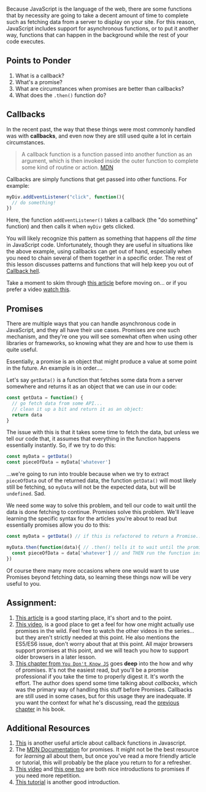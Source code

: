 
Because JavaScript is the language of the web, there are some functions that by necessity are going to take a decent amount of time to complete such as fetching data from a server to display on your site.  For this reason, JavaScript includes support for asynchronous functions, or to put it another way, functions that can happen in the background while the rest of your code executes.

## Points to Ponder
1. What is a callback?
1. What's a promise?
1. What are circumstances when promises are better than callbacks?
1. What does the `.then()` function do?

## Callbacks
In the recent past, the way that these things were most commonly handled was with __callbacks__, and even now they are still used quite a lot in certain circumstances.

> A callback function is a function passed into another function as an argument, which is then invoked inside the outer function to complete some kind of routine or action. [MDN](https://developer.mozilla.org/en-US/docs/Glossary/Callback_function)

Callbacks are simply functions that get passed into other functions. For example:
```javascript
myDiv.addEventListener("click", function(){
  // do something!
})
```
Here, the function `addEventListener()` takes a callback (the "do something" function) and then calls it when `myDiv` gets clicked.

You will likely recognize this pattern as something that happens _all the time_ in JavaScript code.  Unfortunately, though they are useful in situations like the above example, using callbacks can get out of hand, especially when you need to chain several of them together in a specific order.  The rest of this lesson discusses patterns and functions that will help keep you out of [Callback hell](http://callbackhell.com/).

Take a moment to skim through [this article](https://github.com/maxogden/art-of-node#callbacks) before moving on... or if you prefer a video [watch this](https://www.youtube.com/watch?v=QRq2zMHlBz4).

## Promises
There are multiple ways that you can handle asynchronous code in JavaScript, and they all have their use cases.  Promises are one such mechanism, and they're one you will see somewhat often when using other libraries or frameworks, so knowing what they are and how to use them is quite useful.

Essentially, a promise is an object that might produce a value at some point in the future.  An example is in order....

Let's say `getData()` is a function that fetches some data from a server somewhere and returns it as an object that we can use in our code:

```javascript
const getData = function() {
  // go fetch data from some API...
  // clean it up a bit and return it as an object:
  return data
}
```

The issue with this is that it takes some time to fetch the data, but unless we tell our code that, it assumes that everything in the function happens essentially instantly.  So, if we try to do this:

```javascript
const myData = getData()
const pieceOfData = myData['whatever']
```
...we're going to run into trouble because when we try to extract `pieceOfData` out of the returned data, the function `getData()` will most likely still be fetching, so `myData` will not be the expected data, but will be `undefined`.  Sad.

We need some way to solve this problem, and tell our code to wait until the data is done fetching to continue.  Promises solve this problem.  We'll leave learning the specific syntax for the articles you're about to read but essentially promises allow you do to this:

```javascript
const myData = getData() // if this is refactored to return a Promise...

myData.then(function(data){ // .then() tells it to wait until the promise is resolved
  const pieceOfData = data['whatever'] // and THEN run the function inside
})
```

Of course there many more occasions where one would want to use Promises beyond fetching data, so learning these things now will be very useful to you.

## Assignment:
1. [This article](https://davidwalsh.name/promises) is a good starting place, it's short and to the point.
2. [This video](https://www.youtube.com/watch?v=2d7s3spWAzo), is a good place to get a feel for how one might actually use promises in the wild. Feel free to watch the other videos in the series... but they aren't strictly needed at this point.  He also mentions the ES5/ES6 issue, don't worry about that at this point.  All major browsers support promises at this point, and we will teach you how to support older browsers in a later lesson.
3. [This chapter from `You Don't Know JS`](https://github.com/getify/You-Dont-Know-JS/blob/master/async%20%26%20performance/ch3.md) goes __deep__ into the how and why of promises.  It's not the easiest read, but you'll be a promise professional if you take the time to properly digest it. It's worth the effort.  The author does spend some time talking about _callbacks_, which was the primary way of handling this stuff before Promises.  Callbacks are still used in some cases, but for this usage they are inadequate.  If you want the context for what he's discussing, read the [previous chapter](https://github.com/getify/You-Dont-Know-JS/blob/master/async%20%26%20performance/ch2.md) in his book.

## Additional Resources
1. [This](https://www.sitepoint.com/demystifying-javascript-closures-callbacks-iifes/) is another useful article about callback functions in Javascript.
2. The [MDN Documentation](https://developer.mozilla.org/en-US/docs/Web/JavaScript/Reference/Global_Objects/Promise) for promises.  It might not be the best resource for _learning_ all about them, but once you've read a more friendly article or tutorial, this will probably be the place you return to for a refresher.
3. [This video](https://www.youtube.com/watch?v=vQ3MoXnKfuQ) and [this one too](https://www.youtube.com/watch?v=yswb4SkDoj0) are both nice introductions to promises if you need more repetition.
4. [This tutorial](https://scotch.io/tutorials/javascript-promises-for-dummies) is another good introduction.